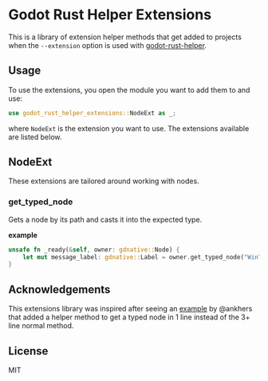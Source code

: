 <h1 style="center">Godot Rust Helper Extensions</h1>

This is a library of extension helper methods that get added to projects when the `--extension` option is used with [godot-rust-helper](https://github.com/robertcorpnoi/godot-rust-helper).

## **Usage**

To use the extensions, you open the module you want to add them to and use:

```rust
use godot_rust_helper_extensions::NodeExt as _;
```

where `NodeExt` is the extension you want to use. The extensions available are listed below.

## **NodeExt**

These extensions are tailored around working with nodes.

### **get_typed_node**

Gets a node by its path and casts it into the expected type.

**example**

```rust
unsafe fn _ready(&self, owner: gdnative::Node) {
    let mut message_label: gdnative::Label = owner.get_typed_node("WinText").expect("Cannot cast to Label");
}
```

## **Acknowledgements**

This extensions library was inspired after seeing an [example](https://github.com/GodotNativeTools/godot-rust/blob/master/examples/dodge_the_creeps/src/extensions.rs) by @ankhers that added a helper method to get a typed node in 1 line instead of the 3+ line normal method.

## **License**

MIT